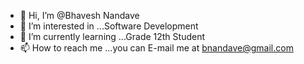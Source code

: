 - 👋 Hi, I’m @Bhavesh Nandave
- 👀 I’m interested in ...Software Development
- 🌱 I’m currently learning ...Grade 12th Student
- 📫 How to reach me ...you can E-mail me at bnandave@gmail.com

<!---
bnandave/bnandave is a ✨ special ✨ repository because its `README.md` (this file) appears on your GitHub profile.
You can click the Preview link to take a look at your changes.
--->
